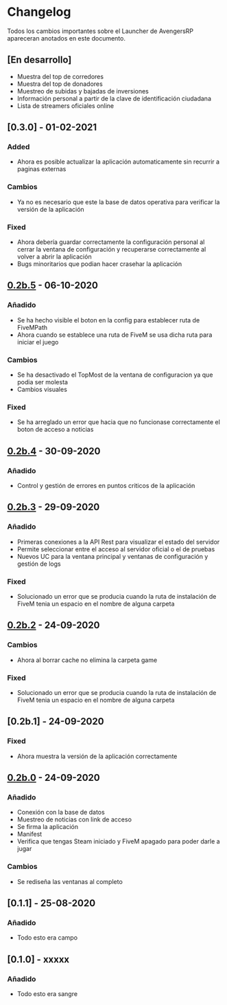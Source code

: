 # Changelog
Todos los cambios importantes sobre el Launcher de AvengersRP apareceran anotados en este documento.


## [En desarrollo]
- Muestra del top de corredores
- Muestra del top de donadores
- Muestreo de subidas y bajadas de inversiones
- Información personal a partir de la clave de identificación ciudadana
- Lista de streamers oficiales online



## [0.3.0] - 01-02-2021
### Added
- Ahora es posible actualizar la aplicación automaticamente sin recurrir a paginas externas 

### Cambios
- Ya no es necesario que este la base de datos operativa para verificar la versión de la aplicación 

### Fixed
- Ahora debería guardar correctamente la configuración personal al cerrar la ventana de configuración y recuperarse correctamente al volver a abrir la aplicación
- Bugs minoritarios que podian hacer crasehar la aplicación




## [0.2b.5] - 06-10-2020
### Añadido
- Se ha hecho visible el boton en la config para establecer ruta de FiveMPath
- Ahora cuando se establece una ruta de FiveM se usa dicha ruta para iniciar el juego

### Cambios
- Se ha desactivado el TopMost de la ventana de configuracion ya que podia ser molesta
- Cambios visuales 

### Fixed
- Se ha arreglado un error que hacia que no funcionase correctamente el boton de acceso a noticias




## [0.2b.4] - 30-09-2020
### Añadido
- Control y gestión de errores en puntos criticos de la aplicación




## [0.2b.3] - 29-09-2020
### Añadido
- Primeras conexiones a la API Rest para visualizar el estado del servidor
- Permite seleccionar entre el acceso al servidor oficial o el de pruebas
- Nuevos UC para la ventana principal y ventanas de configuración y gestión de logs

### Fixed
- Solucionado un error que se producia cuando la ruta de instalación de FiveM tenia un espacio en el nombre de alguna carpeta




## [0.2b.2] - 24-09-2020
### Cambios
- Ahora al borrar cache no elimina la carpeta game

### Fixed
- Solucionado un error que se producia cuando la ruta de instalación de FiveM tenia un espacio en el nombre de alguna carpeta




## [0.2b.1] - 24-09-2020
### Fixed
- Ahora muestra la versión de la aplicación correctamente




## [0.2b.0] - 24-09-2020
### Añadido
- Conexión con la base de datos
- Muestreo de noticias con link de acceso
- Se firma la aplicación 
- Manifest
- Verifica que tengas Steam iniciado y FiveM apagado para poder darle a jugar

### Cambios
- Se rediseña las ventanas al completo




## [0.1.1] - 25-08-2020
### Añadido
- Todo esto era campo




## [0.1.0] - xxxxx
### Añadido
- Todo esto era sangre


[0.2b.5]: https://mega.nz/file/4xZBnSoQ#vemI8ECw2wMA3calCyQ1BNYwWqemXf2bmf9JluZUVZA
[0.2b.4]: http://54.36.127.168/launcher/3_v0.02b/ReleaseV02b4.rar 
[0.2b.3]: http://54.36.127.168/launcher/3_v0.02b/ReleaseV02b3.rar
[0.2b.2]: https://mega.nz/file/JtInRaJA#CRBjOft7RvV8jy_nlGM7heiuB7781C9z3qWi34REwZA
[0.2b.0]: http://54.36.127.168/launcher/3_v0.02b/ReleaseV02b.rar 
